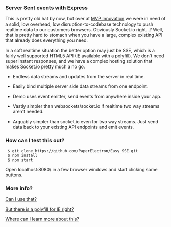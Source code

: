 ### Server Sent events with Express 

This is pretty old hat by now, but over at [MVP Innovation](http://mvp-innovation.com/) we were in need of a solid, low overhead, low disruption-to-codebase technology to push realtime data to our customers browsers. Obviously Socket.io right...? Well, that is pretty hard to stomach when you have a large, complex existing API that already does everything you need. 

In a soft realtime situation the better option may just be SSE, which is a fairly well supported HTML5 API (IE available with a polyfill). We don't need super instant responses, and we have a complex hosting solution that makes Socket.io pretty much a no go.  

* Endless data streams and updates from the server in real time.

* Easily bind multiple server side data streams from one endpoint.

* Demo uses event emitter, send events from anywhere inside your app.

* Vastly simpler than websockets/socket.io if realtime two way streams aren't needed.

* Arguably simpler than socket.io even for two way streams. Just send data back to your existing API endpoints and emit events.

### How can I test this out?

``` shell
 $ git clone https://github.com/PaperElectron/Easy_SSE.git
 $ npm install
 $ npm start
```
Open localhost:8080/ in a few browser windows and
start clicking some buttons.

### More info?
 
[Can I use that?](http://caniuse.com/#search=eventsource)

[But there is a polyfill for IE right?](https://github.com/Yaffle/EventSource/)

[Where can I learn more about this?](https://developer.mozilla.org/en-US/docs/Server-sent_events/Using_server-sent_events)